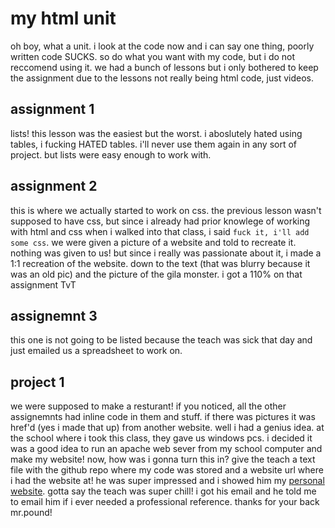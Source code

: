 # my html unit 

oh boy, what a unit. i look at the code now and i can say one thing, poorly written code SUCKS. so do what you want with my code, but i do not reccomend using it. we had a bunch of lessons but i only bothered to keep the assignment due to the lessons not really being html code, just videos.

## assignment 1 

lists! this lesson was the easiest but the worst. i aboslutely hated using tables, i fucking HATED tables. i'll never use them again in any sort of project. but lists were easy enough to work with. 

## assignment 2 

this is where we actually started to work on css. the previous lesson wasn't supposed to have css, but since i already had prior knowlege of working with html and css when i walked into that class, i said `fuck it, i'll add some css`. we were given a picture of a website and told to recreate it. nothing was given to us! but since i really was passionate about it, i made a 1:1 recreation of the website. down to the text (that was blurry because it was an old pic) and the picture of the gila monster. i got a 110% on that assignment TvT

## assignemnt 3

this one is not going to be listed because the teach was sick that day and just emailed us a spreadsheet to work on.

## project 1

we were supposed to make a resturant! if you noticed, all the other assignemnts had inline code in them and stuff. if there was pictures it was href'd (yes i made that up) from another website. well i had a genius idea. at the school where i took this class, they gave us windows pcs. i decided it was a good idea to run an apache web sever from my school computer and make my website! now, how was i gonna turn this in? give the teach a text file with the github repo where my code was stored and a website url where i had the website at! he was super impressed and i showed him my [personal website](https://jackpurrin.me). gotta say the teach was super chill! i got his email and he told me to email him if i ever needed a professional reference. thanks for your back mr.pound!